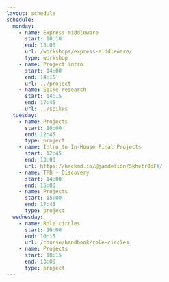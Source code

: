```yaml
---
layout: schedule
schedule:
  monday:
    - name: Express middleware
      start: 10:10
      end: 13:00
      url: /workshops/express-middleware/
      type: workshop
    - name: Project intro
      start: 14:00
      end: 14:15
      url: ../project
    - name: Spike research
      start: 14:15
      end: 17:45
      url: ../spikes
  tuesday:
    - name: Projects
      start: 10:00
      end: 12:45
      type: project
    - name: Intro to In-House Final Projects
      start: 12:45
      end: 13:00
      url: https://hackmd.io/@jamdelion/Skhetr0dF#/
    - name: TFB - Discovery
      start: 14:00
      end: 15:00
    - name: Projects
      start: 15:00
      end: 17:45
      type: project
  wednesday:
    - name: Role circles
      start: 10:00
      end: 10:15
      url: /course/handbook/role-circles
    - name: Projects
      start: 10:15
      end: 13:00
      type: project
---
```

